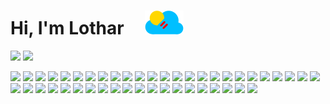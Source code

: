 # Hi, I'm Lothar &nbsp;&nbsp;&nbsp; <img src="https://raw.githubusercontent.com/lwieske/logo/main/cropped-logo96px.png"/>

<p vertical-align: middle>
    <img src="https://upload.wikimedia.org/wikipedia/commons/7/7b/Sustainable_Development_Goal_13Climate.svg" height="96"/>
    <img src="https://huggingface.co/datasets/huggingface/brand-assets/resolve/main/hf-logo.svg" height="96"/>
</p>

<img src="https://img.shields.io/badge/Google_Colab-FFFFFF?logo=Google+Colab&logoColor=F9AB00" height="24"/> <img src="https://img.shields.io/badge/PyTorch-FFFFFF?&logo=PyTorch&logoColor=EE4C2C" height="24"/> <img src="https://img.shields.io/badge/Jupyter-FFFFFF?&logo=Jupyter&logoColor=F37626" height="24"/> <img src="https://img.shields.io/badge/Weights%26Biases-FFFFFF?logo=Weights+%26+Biases&logoColor=FFBE00" height="24"/> <img src="https://img.shields.io/badge/CNCF-FFFFFF?&logo=CNCF&logoColor=231F20" height="24"/> <img src="https://img.shields.io/badge/Open_Containers_Initiative-FFFFFF?&logo=Open+containers+initiative&logoColor=262261" height="24"/> <img src="https://img.shields.io/badge/containerd-FFFFFF?&logo=containerd&logoColor=575757" height="24"/> <img src="https://img.shields.io/badge/Vitess-FFFFFF?&logo=vitess&logoColor=F16728" height="24"/> <img src="https://img.shields.io/badge/NATS-FFFFFF?logo=NATS.io&logoColor=27AAE1" height="24"/> <img src="https://img.shields.io/badge/Serverless-FFFFFF?&logo=serverless&logoColor=FD5750" height="24"/> <img src="https://img.shields.io/badge/Azure_DevOps-FFFFFF?&logo=Azure+DevOps&logoColor=0078D7" height="24"/> <img src="https://img.shields.io/badge/Argo-FFFFFF?&logo=argo&logoColor=EF7B4D" height="24"/> <img src="https://img.shields.io/badge/Flux-FFFFFF?&logo=flux&logoColor=5468FF" height="24"/> <img src="https://img.shields.io/badge/Amazon_AWS-FFFFFF?logo=Amazon+AWS&logoColor=FF9900" height="24"/> <img src="https://img.shields.io/badge/Microsoft_Azure-FFFFFF?logo=Microsoft+Azure&logoColor=0078D4" height="24"/> <img src="https://img.shields.io/badge/Google_Cloud-FFFFFF?logo=Google+Cloud&logoColor=%234285F4" height="24"/> <img src="https://img.shields.io/badge/Golang-FFFFFF?logo=Go&logoColor=00A29C" height="24"/> <img src="https://img.shields.io/badge/Haskell-FFFFFF?logo=Haskell&logoColor=5D4F85" height="24"/> <img src="https://img.shields.io/badge/.NET-FFFFFF?logo=.NET&logoColor=512BD4" height="24"/> <img src="https://img.shields.io/badge/Python-white?logo=Python&logoColor=4B8BBE" height="24"/> <img src="https://img.shields.io/badge/Rust-FFFFFF?logo=Rust&logoColor=000000" height="24"/> <img src="https://img.shields.io/badge/Scala-FFFFFF?logo=Scala&logoColor=DC322F" height="24"/> <img src="https://img.shields.io/badge/GitHub-FFFFFF?logo=GitHub&logoColor=181717" height="24"/> <img src="https://img.shields.io/badge/Linux-FFFFFF?logo=Linux&logoColor=FCC624" height="24"/> <img src="https://img.shields.io/badge/NVIDIA-FFFFFF?logo=NVIDIA&logoColor=76B900" height="24"/> <img src="https://img.shields.io/badge/Apple-FFFFFF?logo=Apple&logoColor=000000" height="24"/> <img src="https://img.shields.io/badge/Arm-FFFFFF?logo=Arm&logoColor=0091BD" height="24"/> <img src="https://img.shields.io/badge/Redis-FFFFFF?&logo=Redis&logoColor=DC382D" height="24"/> <img src="https://img.shields.io/badge/Apache_Cassandra-FFFFFF?logo=Apache+cassandra&logoColor=1287B1" height="24"/> <img src="https://img.shields.io/badge/MongoDB-FFFFFF?&logo=MongoDB&logoColor=47A236" height="24"/> <img src="https://img.shields.io/badge/Neo4j-FFFFFF?&logo=Neo4j&logoColor=4581C3" height="24"/> <img src="https://img.shields.io/badge/RabbitMQ-FFFFFF?&logo=RabbitMQ&logoColor=FF6600" height="24"/> <img src="https://img.shields.io/badge/Apache_Kafka-FFFFFF?&logo=Apache+kafka&logoColor=231F20" height="24"/> <img src="https://img.shields.io/badge/Apache_RocketMQ-FFFFFF?&logo=Apache+rocketmq&logoColor=D77310" height="24"/> <img src="https://img.shields.io/badge/Commerzbank-FFFFFF?logo=Commerzbank&logoColor=FBB809" height="24"/> <img src="https://img.shields.io/badge/Daimler-FFFFFF?logo=Daimler&logoColor=444444" height="24"/> <img src="https://img.shields.io/badge/Deutsche_Bahn-FFFFFF?logo=Deutsche+Bahn&logoColor=F01414" height="24"/> <img src="https://img.shields.io/badge/Deutsche_Bank-FFFFFF?logo=Deutsche+Bank&logoColor=0018A8" height="24"/> <img src="https://img.shields.io/badge/DHL-FFFFFF?logo=DHL&logoColor=FFCC00" height="24"/> <img src="https://img.shields.io/badge/IBM-FFFFFF?logo=IBM&logoColor=052FAD" height="24"/> <img src="https://img.shields.io/badge/Lufthansa-FFFFFF?logo=Lufthansa&logoColor=05164D" height="24"/> <img src="https://img.shields.io/badge/Microsoft-FFFFFF?logo=Microsoft&logoColor=5E5E5E" height="24"/> <img src="https://img.shields.io/badge/Blender-FFFFFF?logo=Blender&logoColor=EA7600" height="24"/> <img src="https://img.shields.io/badge/LinkedIn-FFFFFF?logo=LinkedIn&logoColor=0A66C2" height="24"/> <img src="https://img.shields.io/badge/Speaker_Deck-FFFFFF?logo=Speaker+Deck&logoColor=009287" height="24"/>
